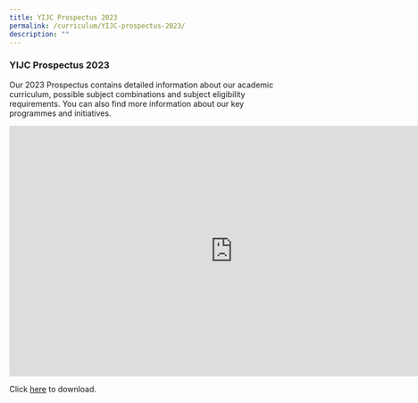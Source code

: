 ```yaml
---
title: YIJC Prospectus 2023
permalink: /curriculum/YIJC-prospectus-2023/
description: ""
---
```

### **YIJC Prospectus 2023**
Our 2023 Prospectus contains detailed information about our academic curriculum, possible subject combinations and subject eligibility requirements. You can also find more information about our key programmes and initiatives.

<iframe allowfullscreen="true" height="450" width="800" frameborder="0" src="https://docs.google.com/presentation/d/e/2PACX-1vRotenpR5ATXjnF5UzmdJKPrbcRFTsM78xLXPEEoefxHwukODXTORMJCVzGwIXUoDA7Z8b4MWSeHgzv/embed?start=false&amp;loop=false&amp;delayms=3000"></iframe>

Click [here](https://drive.google.com/drive/folders/1spLumJ5aa9WPMjmH86PTKY22dSYBUJyb) to download.